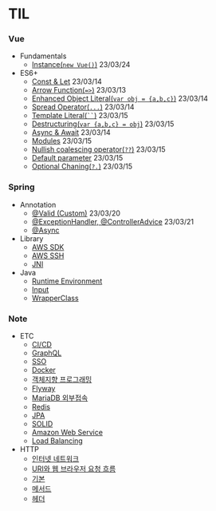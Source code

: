 # TIL
### Vue
- Fundamentals
  - [Instance(```new Vue()```)](https://github.com/KEJ94/TIL/blob/main/JS/Vue/Instance.md) 23/03/24    
- ES6+
  - [Const & Let](https://github.com/KEJ94/TIL/blob/main/JS/ES6/constlet.md) 23/03/14 
  - [Arrow Function(```=>```)](https://github.com/KEJ94/TIL/blob/main/JS/ES6/arrowfunction.md) 23/03/13 
  - [Enhanced Object Literal(```var obj = {a,b,c}```)](https://github.com/KEJ94/TIL/blob/main/JS/ES6/enhanced_object_literal.md) 23/03/14  
  - [Spread Operator(```...```)](https://github.com/KEJ94/TIL/blob/main/JS/ES6/spread_operator.md) 23/03/14  
  - [Template Literal(``` `` ```)](https://github.com/KEJ94/TIL/blob/main/JS/ES6/template_literal.md) 23/03/15  
  - [Destructuring(```var {a,b,c} = obj```)](https://github.com/KEJ94/TIL/blob/main/JS/ES6/destructuring.md) 23/03/15  
  - [Async & Await](https://github.com/KEJ94/TIL/blob/main/JS/ES6/asyncawait.md) 23/03/14 
  - [Modules](https://github.com/KEJ94/TIL/blob/main/JS/ES6/modules.md) 23/03/15 
  - [Nullish coalescing operator(```??```)](https://github.com/KEJ94/TIL/blob/main/JS/ES6/nullish_coalescing_operator.md) 23/03/15 
  - [Default parameter](https://github.com/KEJ94/TIL/blob/main/JS/ES6/default_parameter.md) 23/03/15 
  - [Optional Chaning(```?.```)](https://github.com/KEJ94/TIL/blob/main/JS/ES6/optional_chaning.md) 23/03/15 

### Spring
- Annotation
  - [@Valid (Custom)](https://github.com/KEJ94/TIL/blob/main/Spring/Valid.md) 23/03/20
  - [@ExceptionHandler, @ControllerAdvice](https://github.com/KEJ94/TIL/blob/main/Spring/ControllerAdvice.md) 23/03/21
  - [@Async](https://github.com/KEJ94/TIL/blob/main/Spring/비동기_메서드.md)
- Library
  - [AWS SDK](https://github.com/KEJ94/TIL/blob/main/AWS/Java_SDK.md)
  - [AWS SSH](https://github.com/KEJ94/TIL/blob/main/AWS/SSH_연결.md)
  - [JNI](https://github.com/KEJ94/TIL/blob/main/Java/JNI.md)
- Java
  - [Runtime Environment](https://github.com/KEJ94/TIL/blob/main/Java/실행.md)
  - [Input](https://github.com/KEJ94/TIL/blob/main/Java/입력.md)
  - [WrapperClass](https://github.com/KEJ94/TIL/blob/main/Java/WrapperClass.md)

### Note
 - ETC
   - [CI/CD](https://github.com/KEJ94/TIL/blob/main/ETC/CI_CD.md)
   - [GraphQL](https://github.com/KEJ94/TIL/blob/main/ETC/GraphQL.md)
   - [SSO](https://github.com/KEJ94/TIL/blob/main/ETC/SSO.md)
   - [Docker](https://github.com/KEJ94/TIL/blob/main/ETC/Docker.md)  
   - [객체지향 프로그래밍](https://github.com/KEJ94/TIL/blob/main/Java/객체지향_프로그래밍.md)
   - [Flyway](https://github.com/KEJ94/TIL/blob/main/DB/Flyway.md)
   - [MariaDB 외부접속](https://github.com/KEJ94/TIL/blob/main/DB/외부접속.md) 
   - [Redis](https://github.com/KEJ94/TIL/blob/main/DB/Redis.md)
   - [JPA](https://github.com/KEJ94/TIL/blob/main/Spring/JPA.md)
   - [SOLID](https://github.com/KEJ94/TIL/blob/main/Java/SOLID.md)
   - [Amazon Web Service](https://github.com/KEJ94/TIL/blob/main/AWS/기본.md)
   - [Load Balancing](https://github.com/KEJ94/TIL/blob/main/Network/로드밸런싱.md)
 - HTTP
   - [인터넷 네트워크](https://github.com/KEJ94/TIL/blob/main/Network/인터넷_네트워크.md)
   - [URI와 웹 브라우저 요청 흐름](https://github.com/KEJ94/TIL/blob/main/Network/URI와_웹_브라우저_요청_흐름.md)
   - [기본](https://github.com/KEJ94/TIL/blob/main/Network/HTTP_기본.md)
   - [메서드](https://github.com/KEJ94/TIL/blob/main/Network/HTTP_메서드.md)
   - [헤더](https://github.com/KEJ94/TIL/blob/main/Network/HTTP_헤더.md)

